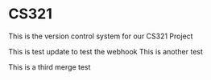 # CS321
This is the version control system for our CS321 Project

This is test update to test the webhook
This is another test

This is a third merge test
